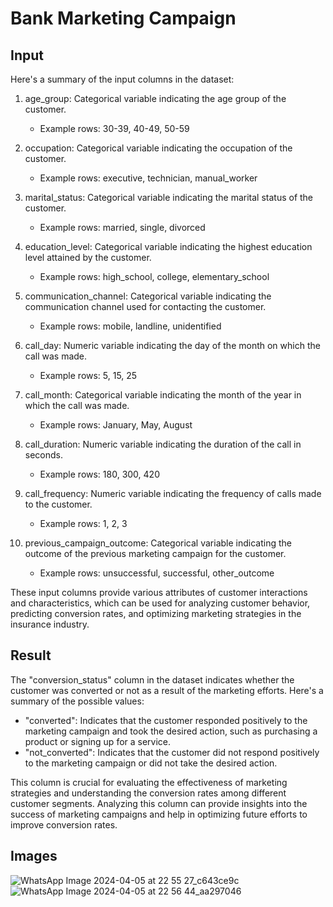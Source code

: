 # Bank Marketing Campaign

## Input
Here's a summary of the input columns in the dataset:

1. age_group: Categorical variable indicating the age group of the customer.
   - Example rows: 30-39, 40-49, 50-59

2. occupation: Categorical variable indicating the occupation of the customer.
   - Example rows: executive, technician, manual_worker

3. marital_status: Categorical variable indicating the marital status of the customer.
   - Example rows: married, single, divorced

4. education_level: Categorical variable indicating the highest education level attained by the customer.
   - Example rows: high_school, college, elementary_school

5. communication_channel: Categorical variable indicating the communication channel used for contacting the customer.
   - Example rows: mobile, landline, unidentified

6. call_day: Numeric variable indicating the day of the month on which the call was made.
   - Example rows: 5, 15, 25

7. call_month: Categorical variable indicating the month of the year in which the call was made.
   - Example rows: January, May, August

8. call_duration: Numeric variable indicating the duration of the call in seconds.
   - Example rows: 180, 300, 420

9. call_frequency: Numeric variable indicating the frequency of calls made to the customer.
   - Example rows: 1, 2, 3

10. previous_campaign_outcome: Categorical variable indicating the outcome of the previous marketing campaign for the customer.
    - Example rows: unsuccessful, successful, other_outcome

These input columns provide various attributes of customer interactions and characteristics, which can be used for analyzing customer behavior, predicting conversion rates, and optimizing marketing strategies in the insurance industry.

## Result
The "conversion_status" column in the dataset indicates whether the customer was converted or not as a result of the marketing efforts. Here's a summary of the possible values:

- "converted": Indicates that the customer responded positively to the marketing campaign and took the desired action, such as purchasing a product or signing up for a service.
- "not_converted": Indicates that the customer did not respond positively to the marketing campaign or did not take the desired action.

This column is crucial for evaluating the effectiveness of marketing strategies and understanding the conversion rates among different customer segments. Analyzing this column can provide insights into the success of marketing campaigns and help in optimizing future efforts to improve conversion rates.

## Images
![WhatsApp Image 2024-04-05 at 22 55 27_c643ce9c](https://github.com/ProElectro121/Ml_Project_final/assets/97580039/95ac252c-00ae-45ab-b121-027f5010cb39)
![WhatsApp Image 2024-04-05 at 22 56 44_aa297046](https://github.com/ProElectro121/Ml_Project_final/assets/97580039/8a49b26d-591f-49a3-81ef-9ed1be640ffb)


